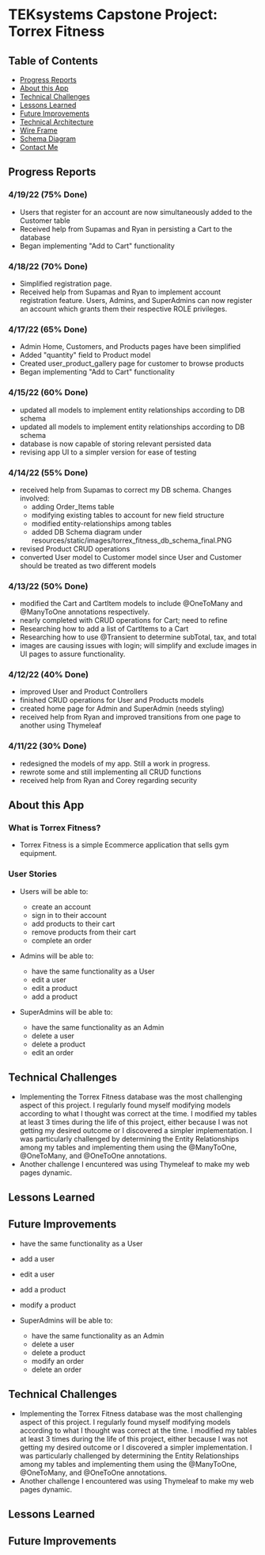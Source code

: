 # TEKsystems Capstone Project: Torrex Fitness

## Table of Contents

* [Progress Reports](#Progress-Reports)
* [About this App](#About-this-App)
* [Technical Challenges](#Technical-Challenges)
* [Lessons Learned](#Lessons-Learned)
* [Future Improvements](#Future-Improvements)
* [Technical Architecture](http://)
* [Wire Frame](http://)
* [Schema Diagram](http://)
* [Contact Me](mailto:jose.loyamarquez@outlook.com)

## Progress Reports

### 4/19/22 (75% Done)
* Users that register for an account are now simultaneously added to the Customer table
* Received help from Supamas and Ryan in persisting a Cart to the database
* Began implementing "Add to Cart" functionality 

### 4/18/22 (70% Done)
* Simplified registration page. 
* Received help from Supamas and Ryan to implement account registration feature. Users, Admins, and SuperAdmins can now
  register an account which grants them their respective ROLE privileges.

### 4/17/22 (65% Done)
* Admin Home, Customers, and Products pages have been simplified
* Added "quantity" field to Product model
* Created user_product_gallery page for customer to browse products
* Began implementing "Add to Cart" functionality

### 4/15/22 (60% Done)
* updated all models to implement entity relationships according to DB schema
* updated all models to implement entity relationships according to DB schema
* database is now capable of storing relevant persisted data
* revising app UI to a simpler version for ease of testing

### 4/14/22 (55% Done)
* received help from Supamas to correct my DB schema. Changes involved:
    * adding Order_Items table
    * modifying existing tables to account for new field structure
    * modified entity-relationships among tables
    * added DB Schema diagram under resources/static/images/torrex_fitness_db_schema_final.PNG
* revised Product CRUD operations
* converted User model to Customer model since User and Customer should be treated as two different models

### 4/13/22 (50% Done)
* modified the Cart and CartItem models to include @OneToMany and @ManyToOne annotations respectively.
* nearly completed with CRUD operations for Cart; need to refine
* Researching how to add a list of CartItems to a Cart
* Researching how to use @Transient to determine subTotal, tax, and total
* images are causing issues with login; will simplify and exclude images in UI pages to assure functionality.

### 4/12/22 (40% Done)
* improved User and Product Controllers
* finished CRUD operations for User and Products models
* created home page for Admin and SuperAdmin (needs styling)
* received help from Ryan and improved transitions from one page to another using Thymeleaf

### 4/11/22 (30% Done)
* redesigned the models of my app. Still a work in progress.
* rewrote some and still implementing all CRUD functions
* received help from Ryan and Corey regarding security

## About this App

### What is Torrex Fitness?
* Torrex Fitness is a simple Ecommerce application that sells gym equipment.

### User Stories
* Users will be able to:
    * create an account
    * sign in to their account
    * add products to their cart
    * remove products from their cart
    * complete an order


* Admins will be able to:

    * have the same functionality as a User
    * edit a user
    * edit a product
    * add a product


* SuperAdmins will be able to:
    * have the same functionality as an Admin
    * delete a user
    * delete a product
    * edit an order


## Technical Challenges

* Implementing the Torrex Fitness database was the most challenging aspect of this project. I regularly found myself
  modifying models according to what I thought was correct at the time. I modified my tables at least 3 times during the
  life of this project, either because I was not getting my desired outcome or I discovered a simpler implementation. I
  was particularly challenged by determining the Entity Relationships among my tables and implementing them using the
  @ManyToOne, @OneToMany, and @OneToOne annotations.
* Another challenge I encuntered was using Thymeleaf to make my web pages dynamic.

## Lessons Learned

## Future Improvements

  * have the same functionality as a User
  * add a user
  * edit a user
  * add a product
  * modify a product


* SuperAdmins will be able to:
  * have the same functionality as an Admin
  * delete a user
  * delete a product
  * modify an order
  * delete an order
  

## Technical Challenges
* Implementing the Torrex Fitness database was the most challenging aspect of this project. I regularly found myself modifying models according to what I thought was correct at the time. I modified my tables at least 3 times during the life of this project, either because I was not getting my desired outcome or 
I discovered a simpler implementation. I was particularly challenged by determining the Entity Relationships among my tables and implementing them using the @ManyToOne, @OneToMany, and @OneToOne annotations. 
* Another challenge I encountered was using Thymeleaf to make my web pages dynamic.

## Lessons Learned

## Future Improvements
